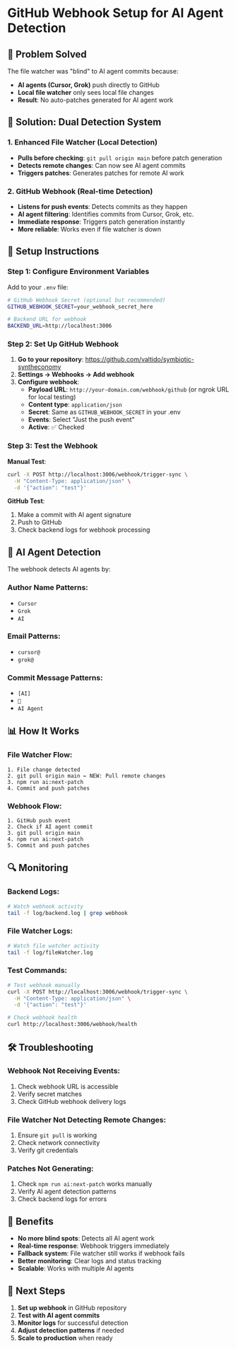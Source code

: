 # GitHub Webhook Setup for AI Agent Detection

## 🎯 **Problem Solved**

The file watcher was "blind" to AI agent commits because:

- **AI agents (Cursor, Grok)** push directly to GitHub
- **Local file watcher** only sees local file changes
- **Result**: No auto-patches generated for AI agent work

## 🚀 **Solution: Dual Detection System**

### **1. Enhanced File Watcher** (Local Detection)

- **Pulls before checking**: `git pull origin main` before patch generation
- **Detects remote changes**: Can now see AI agent commits
- **Triggers patches**: Generates patches for remote AI work

### **2. GitHub Webhook** (Real-time Detection)

- **Listens for push events**: Detects commits as they happen
- **AI agent filtering**: Identifies commits from Cursor, Grok, etc.
- **Immediate response**: Triggers patch generation instantly
- **More reliable**: Works even if file watcher is down

## 🔧 **Setup Instructions**

### **Step 1: Configure Environment Variables**

Add to your `.env` file:

```bash
# GitHub Webhook Secret (optional but recommended)
GITHUB_WEBHOOK_SECRET=your_webhook_secret_here

# Backend URL for webhook
BACKEND_URL=http://localhost:3006
```

### **Step 2: Set Up GitHub Webhook**

1. **Go to your repository**: https://github.com/valtido/symbiotic-syntheconomy
2. **Settings → Webhooks → Add webhook**
3. **Configure webhook**:
   - **Payload URL**: `http://your-domain.com/webhook/github` (or ngrok URL for local testing)
   - **Content type**: `application/json`
   - **Secret**: Same as `GITHUB_WEBHOOK_SECRET` in your .env
   - **Events**: Select "Just the push event"
   - **Active**: ✅ Checked

### **Step 3: Test the Webhook**

**Manual Test**:

```bash
curl -X POST http://localhost:3006/webhook/trigger-sync \
  -H "Content-Type: application/json" \
  -d '{"action": "test"}'
```

**GitHub Test**:

1. Make a commit with AI agent signature
2. Push to GitHub
3. Check backend logs for webhook processing

## 🤖 **AI Agent Detection**

The webhook detects AI agents by:

### **Author Name Patterns**:

- `Cursor`
- `Grok`
- `AI`

### **Email Patterns**:

- `cursor@`
- `grok@`

### **Commit Message Patterns**:

- `[AI]`
- `🤖`
- `AI Agent`

## 📊 **How It Works**

### **File Watcher Flow**:

```
1. File change detected
2. git pull origin main ← NEW: Pull remote changes
3. npm run ai:next-patch
4. Commit and push patches
```

### **Webhook Flow**:

```
1. GitHub push event
2. Check if AI agent commit
3. git pull origin main
4. npm run ai:next-patch
5. Commit and push patches
```

## 🔍 **Monitoring**

### **Backend Logs**:

```bash
# Watch webhook activity
tail -f log/backend.log | grep webhook
```

### **File Watcher Logs**:

```bash
# Watch file watcher activity
tail -f log/fileWatcher.log
```

### **Test Commands**:

```bash
# Test webhook manually
curl -X POST http://localhost:3006/webhook/trigger-sync \
  -H "Content-Type: application/json" \
  -d '{"action": "test"}'

# Check webhook health
curl http://localhost:3006/webhook/health
```

## 🛠 **Troubleshooting**

### **Webhook Not Receiving Events**:

1. Check webhook URL is accessible
2. Verify secret matches
3. Check GitHub webhook delivery logs

### **File Watcher Not Detecting Remote Changes**:

1. Ensure `git pull` is working
2. Check network connectivity
3. Verify git credentials

### **Patches Not Generating**:

1. Check `npm run ai:next-patch` works manually
2. Verify AI agent detection patterns
3. Check backend logs for errors

## 🎉 **Benefits**

- **No more blind spots**: Detects all AI agent work
- **Real-time response**: Webhook triggers immediately
- **Fallback system**: File watcher still works if webhook fails
- **Better monitoring**: Clear logs and status tracking
- **Scalable**: Works with multiple AI agents

## 📝 **Next Steps**

1. **Set up webhook** in GitHub repository
2. **Test with AI agent commits**
3. **Monitor logs** for successful detection
4. **Adjust detection patterns** if needed
5. **Scale to production** when ready
